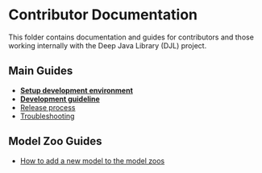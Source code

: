 # Contributor Documentation

This folder contains documentation and guides for contributors and those working internally with the Deep Java Library (DJL) project.

## Main Guides

- **[Setup development environment](setup.md)**
- **[Development guideline](development_guideline.md)**
- [Release process](release_process.md)
- [Troubleshooting](troubleshooting.md)

## Model Zoo Guides

- [How to add a new model to the model zoos](add_model_to_model-zoo.md)
